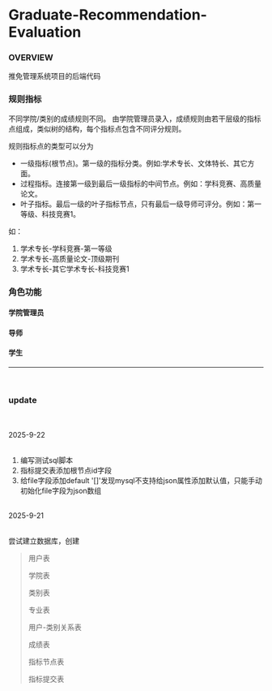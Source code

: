 # Graduate-Recommendation-Evaluation

### OVERVIEW

 推免管理系统项目的后端代码

### 规则指标

不同学院/类别的成绩规则不同。 
由学院管理员录入，成绩规则由若干层级的指标点组成，类似树的结构，每个指标点包含不同评分规则。

规则指标点的类型可以分为

 - 一级指标(根节点)。第一级的指标分类。例如:学术专长、文体特长、其它方面。
 - 过程指标。连接第一级到最后一级指标的中间节点。例如：学科竞赛、高质量论文。
 - 叶子指标。最后一级的叶子指标节点，只有最后一级导师可评分。例如：第一等级、科技竞赛1。

如：
  1. 学术专长-学科竞赛-第一等级
  2. 学术专长-高质量论文-顶级期刊
  3. 学术专长-其它学术专长-科技竞赛1 

### 角色功能

#### 学院管理员

#### 导师

#### 学生


<hr/>
<br/>

### update
<br/>

<br/>
2025-9-22
<br/>
<br/>

1. 编写测试sql脚本
2. 指标提交表添加根节点id字段
3. 给file字段添加default '[]'发现mysql不支持给json属性添加默认值，只能手动初始化file字段为json数组


<br/>
2025-9-21
<br/>
<br/>

尝试建立数据库，创建
 > 用户表
 > 
 > 学院表
 > 
 > 类别表
 > 
 > 专业表
 > 
 > 用户-类别关系表
 > 
 > 成绩表
 > 
 > 指标节点表
 >
 > 指标提交表